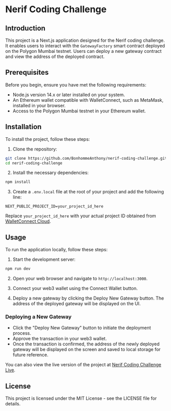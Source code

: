 # Nerif Coding Challenge

## Introduction
This project is a Next.js application designed for the Nerif coding challenge. It enables users to interact with the `GatewayFactory` smart contract deployed on the Polygon Mumbai testnet. Users can deploy a new gateway contract and view the address of the deployed contract.

## Prerequisites
Before you begin, ensure you have met the following requirements:
- Node.js version 14.x or later installed on your system.
- An Ethereum wallet compatible with WalletConnect, such as MetaMask, installed in your browser.
- Access to the Polygon Mumbai testnet in your Ethereum wallet.

## Installation

To install the project, follow these steps:

1. Clone the repository:
```bash
git clone https://github.com/BonhommeAnthony/nerif-coding-challenge.git
cd nerif-coding-challenge
```

2. Install the necessary dependencies:
```bash
npm install
```

3. Create a `.env.local` file at the root of your project and add the following line:
```env
NEXT_PUBLIC_PROJECT_ID=your_project_id_here
```
Replace `your_project_id_here` with your actual project ID obtained from [WalletConnect Cloud](https://cloud.walletconnect.com).

## Usage

To run the application locally, follow these steps:

1. Start the development server:
```bash
npm run dev
```

2. Open your web browser and navigate to `http://localhost:3000`.

3. Connect your web3 wallet using the Connect Wallet button.

4. Deploy a new gateway by clicking the Deploy New Gateway button. The address of the deployed gateway will be displayed on the UI.

### Deploying a New Gateway
- Click the "Deploy New Gateway" button to initiate the deployment process.
- Approve the transaction in your web3 wallet.
- Once the transaction is confirmed, the address of the newly deployed gateway will be displayed on the screen and saved to local storage for future reference.

You can also view the live version of the project at [Nerif Coding Challenge Live](https://nerif-coding-challenge.vercel.app/).


## License
This project is licensed under the MIT License - see the LICENSE file for details.
